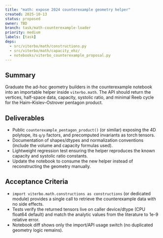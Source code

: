 ```yaml
---
title: "math: expose 2024 counterexample geometry helper"
created: 2025-10-13
status: proposed
owner: TBD
branch: task/math-counterexample-loader
priority: medium
labels: [task]
deps:
  - src/viterbo/math/constructions.py
  - src/viterbo/math/capacity_ehz/
  - notebooks/viterbo_counterexample_proposal.py
---
```


## Summary

Graduate the ad-hoc geometry builders in the counterexample notebook into an importable helper inside `viterbo.math`. The API should return the vertices, half-space data, capacity, systolic ratio, and minimal Reeb cycle for the Haim–Kislev–Ostrover pentagon product.

## Deliverables

- Public `counterexample_pentagon_product()` (or similar) exposing the 4D polytope, its `q/p` factors, and precomputed invariants as torch tensors.
- Documentation of shapes/dtypes and normalization conventions (include the volume and capacity formulas used).
- Lightweight regression test ensuring the helper reproduces the known capacity and systolic ratio constants.
- Update the notebook to consume the new helper instead of reconstructing the geometry manually.

## Acceptance Criteria

- `import viterbo.math.constructions as constructions` (or dedicated module) provides a single call to retrieve the counterexample data with no side effects.
- Tests verify the returned tensors live on caller device/dtype (CPU float64 default) and match the analytic values from the literature to 1e-9 relative error.
- Notebook diff shows only the import/API usage switch (no duplicated geometry logic remains).
